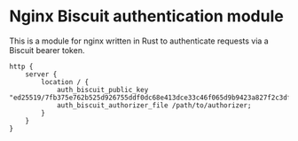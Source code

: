 # Nginx Biscuit authentication module

This is a module for nginx written in Rust to authenticate requests via a Biscuit bearer token.

```
http {
    server {
        location / {
	        auth_biscuit_public_key "ed25519/7fb375e762b525d926755ddf0dc68e413dce33c46f065d9b9423a827f2c3df0e";
	        auth_biscuit_authorizer_file /path/to/authorizer;
        }
    }
}
